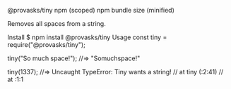 @provasks/tiny
npm (scoped) npm bundle size (minified)

Removes all spaces from a string.

Install
\$ npm install @provasks/tiny
Usage
const tiny = require("@provasks/tiny");

tiny("So much space!");
//=> "Somuchspace!"

tiny(1337);
//=> Uncaught TypeError: Tiny wants a string!
// at tiny (<anonymous>:2:41)
// at <anonymous>:1:1
